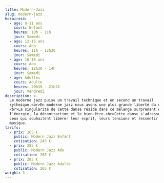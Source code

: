 ```yaml
---
title: Modern-Jazz
slug: modern-jazz
horaires4:
  - age: 8-11 ans
    cours: Enfant
    heures: 10h - 11h
    jour: Samedi
  - age: 12-15 ans
    cours: Ado
    heures: 11h - 12h30
    jour: Samedi
  - age: 16-18 ans
    cours: Ado
    heures: 12h30 - 14h
    jour: Samedi
  - age: Adultes
    cours: Adulte
    heures: 20h15 - 21h45
    jour: Vendredi
description: >-
  Le moderne jazz puise un travail technique et en second un travail
  rythmique.<br>En moderne jazz nous avons une plus grande liberté du corps.
  <br>La singularité de cette danse réside dans ce mélange surprenant entre
  l'énergie, la décontraction et le bien-être.<br>Cette danse s'adresse a tout
  ceux qui souhaitent libérer leur esprit, leurs tensions et ressentir la
  musique.
tarifs:
  - prix: 265 €
    public: Modern Jazz Enfant
    cotisation: 245 €
  - prix: 285 €
    public: Modern Jazz Ado
    cotisation: 265 €
  - prix: 285 €
    public: Modern Jazz Adulte
    cotisation: 265 €
weight: 3
---
```

